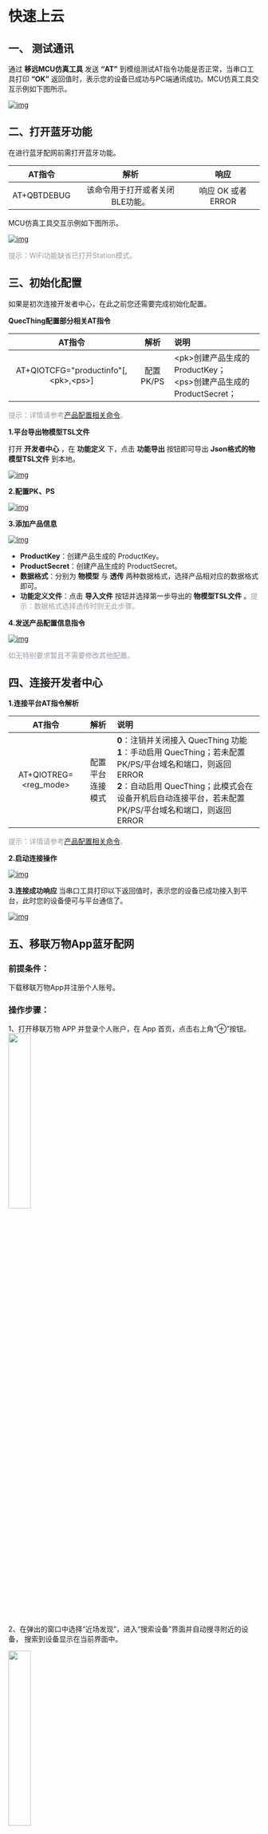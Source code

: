 # 快速上云

##  __一、 测试通讯__
通过 __移远MCU仿真工具__ 发送 __“AT”__ 到模组测试AT指令功能是否正常，当串口工具打印 __“OK”__ 返回值时，表示您的设备已成功与PC端通讯成功。MCU仿真工具交互示例如下图所示。

<a data-fancybox title="img" href="/deviceDevelop/wifi/speediness/resource/AT/Speediness-AT-04.png">![img](/deviceDevelop/wifi/speediness/resource/AT/Speediness-AT-04.png)</a>

## __二、打开蓝牙功能__

在进行蓝牙配网前需打开蓝牙功能。


| AT指令 |     解析    |响应|
|:--------:|:-------------:|:-------------:|
|AT+QBTDEBUG|该命令用于打开或者关闭 BLE功能。|响应 OK 或者 ERROR|


MCU仿真工具交互示例如下图所示。

<a data-fancybox title="img" href="/deviceDevelop/wifi/speediness/resource/AT/Speediness-AT-05.png">![img](/deviceDevelop/wifi/speediness/resource/AT/Speediness-AT-05.png)</a>

<font color=#999AAA >提示：WiFi功能缺省已打开Station模式。</font>

## __三、初始化配置__
如果是初次连接开发者中心，在此之前您还需要完成初始化配置。

__QuecThing配置部分相关AT指令__


| AT指令 |     解析    |说明|
|:--------:|:-------------:|:-------------|
| AT+QIOTCFG="productinfo"[,\<pk>,\<ps>]| 配置PK/PS|\<pk>创建产品生成的 ProductKey；<br> \<ps>创建产品生成的 ProductSecret；|


<font color=#999AAA >提示：详情请参考[产品配置相关命令](/deviceDevelop/wifi/AT/API/wifi-at-03.md)。</font>


__1.平台导出物模型TSL文件__

打开 __开发者中心__ ，在 __功能定义__ 下，点击 __功能导出__ 按钮即可导出 __Json格式的物模型TSL文件__ 到本地。

<a data-fancybox title="img" href="/deviceDevelop/wifi/speediness/resource/AT/Speediness-AT-06.png">![img](/deviceDevelop/wifi/speediness/resource/AT/Speediness-AT-06.png)</a>

__2.配置PK、PS__

<a data-fancybox title="img" href="/deviceDevelop/wifi/speediness/resource/AT/Speediness-AT-07.png">![img](/deviceDevelop/wifi/speediness/resource/AT/Speediness-AT-07.png)</a>

__3.添加产品信息__

<a data-fancybox title="img" href="/deviceDevelop/wifi/speediness/resource/AT/Speediness-AT-08.png">![img](/deviceDevelop/wifi/speediness/resource/AT/Speediness-AT-08.png)</a>

* __ProductKey__：创建产品生成的 ProductKey。
* __ProductSecret__：创建产品生成的 ProductSecret。
* __数据格式__：分别为 __物模型__ 与 __透传__ 两种数据格式，选择产品相对应的数据格式即可。
* __功能定义文件__：点击 __导入文件__ 按钮并选择第一步导出的 __物模型TSL文件__ 。<font color=#999AAA >提示：数据格式选择透传时则无此步骤。</font>


__4.发送产品配置信息指令__

<a data-fancybox title="img" href="/deviceDevelop/wifi/speediness/resource/AT/Speediness-AT-09.png">![img](/deviceDevelop/wifi/speediness/resource/AT/Speediness-AT-09.png)</a>

<font color=#999AAA >如无特别要求暂且不需要修改其他配置。</font>



## __四、连接开发者中心__

__1.连接平台AT指令解析__

| AT指令 |     解析    |说明|
|:--------:|:-------------:|:-------------|
|AT+QIOTREG=<reg_mode>|配置平台连接模式|__0__：注销并关闭接入 QuecThing 功能<br>__1__：手动启用 QuecThing；若未配置 PK/PS/平台域名和端口，则返回 ERROR<br>__2__：自动启用 QuecThing；此模式会在设备开机后自动连接平台，若未配置 PK/PS/平台域名和端口，则返回 ERROR|

<font color=#999AAA >提示：详情请参考[产品配置相关命令](/deviceDevelop/wifi/AT/API/wifi-at-03.md)。</font>


__2.启动连接操作__

<a data-fancybox title="img" href="/deviceDevelop/wifi/speediness/resource/AT/Speediness-AT-10.png">![img](/deviceDevelop/wifi/speediness/resource/AT/Speediness-AT-10.png)</a>

__3.连接成功响应__
当串口工具打印以下返回值时，表示您的设备已成功接入到平台，此时您的设备便可与平台通信了。

<a data-fancybox title="img" href="/deviceDevelop/wifi/speediness/resource/AT/Speediness-AT-11.png">![img](/deviceDevelop/wifi/speediness/resource/AT/Speediness-AT-11.png)</a>


## __五、移联万物App蓝牙配网__

### **前提条件：**
下载移联万物App并注册个人账号。

### **操作步骤：**

1、打开移联万物 APP 并登录个人账户，在 App 首页，点击右上角“⊕”按钮。
<br>
<a data-fancybox title="img" href="/deviceDevelop/wifi/speediness/resource/AT/Speediness-AT-28.png">
<img src="/deviceDevelop/wifi/speediness/resource/AT/Speediness-AT-28.png" style="width: 30%" /></a>



2、在弹出的窗口中选择“近场发现”，进入“搜索设备”界面并自动搜寻附近的设备， 搜索到设备显示在当前界面中。

<a data-fancybox title="img" href="/deviceDevelop/wifi/speediness/resource/AT/Speediness-AT-29.png">
<img src="/deviceDevelop/wifi/speediness/resource/AT/Speediness-AT-29.png" style="width: 30%" /></a>


3、点击已搜索到的 WiFi 设备 QUEC_BLE_xxxx，进入“网络配置”界面。

<a data-fancybox title="img" href="/deviceDevelop/wifi/speediness/resource/AT/Speediness-AT-30.png">
<img src="/deviceDevelop/wifi/speediness/resource/AT/Speediness-AT-30.png" style="width: 30%" /></a>


4、在“网络配置”界面输入当前环境下的 WiFi 名称和密码，配置 WiFi 设备网络（仅支持 WiFi 2.4 GHz频段）。

<a data-fancybox title="img" href="/deviceDevelop/wifi/speediness/resource/AT/Speediness-AT-31.png">
<img src="/deviceDevelop/wifi/speediness/resource/AT/Speediness-AT-31.png" style="width: 30%" /></a>

5、在“绑定设备”界面，自动识别并输入 MAC 地址，手动输入设备名称，再点击“绑定设备”。

<a data-fancybox title="img" href="/deviceDevelop/wifi/speediness/resource/AT/Speediness-AT-32.png">
<img src="/deviceDevelop/wifi/speediness/resource/AT/Speediness-AT-32.png" style="width: 30%" /></a>


6、至此添加智能香薰机设备成功，该设备显示在 App 首页“设备列表”中。

<a data-fancybox title="img" href="/deviceDevelop/wifi/speediness/resource/AT/Speediness-AT-33.png">
<img src="/deviceDevelop/wifi/speediness/resource/AT/Speediness-AT-33.png" style="width: 30%" /></a>


此时开发者中心可以看到此设备已经是在线状态。

<a data-fancybox title="img" href="/deviceDevelop/wifi/speediness/resource/AT/Speediness-AT-34.png">![img](/deviceDevelop/wifi/speediness/resource/AT/Speediness-AT-34.png)</a>

